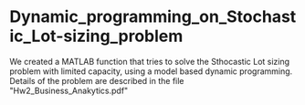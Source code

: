 # Dynamic_programming_on_Stochastic_Lot-sizing_problem
We created a MATLAB function that tries to solve the Sthocastic Lot sizing problem with limited capacity, 
using a model based dynamic programming. Details of the problem are described in the file "Hw2_Business_Anakytics.pdf"
